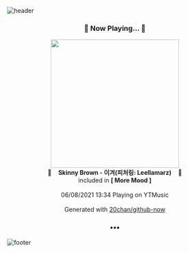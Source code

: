 ![header](https://capsule-render.vercel.app/api?type=wave&height=170&section=header&text=Hi.%20I'm%20SHIFT&fontColor=090707&fontAlignX=45&fontAlignY=65&fontSize=100)

<h3 align="center">🎵 Now Playing... 🎵</h3>
<p align="center">
  <a href="https://music.youtube.com/watch?v=p8jGE1r6IXo">
    <img width="300" src="https://lh3.googleusercontent.com/yeyy77nReDug52xR9cPzxqVrtXSONp6FSzkazkNF1kkpsIIILiz_BoBBxLJP9iymcXTqmo5oAJBH_qKr">
  </a>
  <br>
  🎵&nbsp&nbsp&nbsp <b>Skinny Brown - 이겨(피처링: Leellamarz)</b> &nbsp&nbsp&nbsp🎵
  <br>
  included in <b>[ More Mood ]</b>
  
  <br />
  <br />
  06/08/2021 13:34 Playing on YTMusic
  <br />
  <br />
  Generated with <a href="https://github.com/20chan/github-now">20chan/github-now</a>
</p>

<h3 align="center">•••</h3>

![footer](https://capsule-render.vercel.app/api?type=wave&height=150&section=footer)
